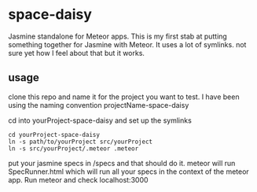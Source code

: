 space-daisy
===========

Jasmine standalone for Meteor apps. 
This is my first stab at putting something together for Jasmine with Meteor.
It uses a lot of symlinks. not sure yet how I feel about that but it works.

usage
-----

clone this repo and name it for the project you want to test.
I have been using the naming convention projectName-space-daisy

cd into yourProject-space-daisy and set up the symlinks

    cd yourProject-space-daisy
    ln -s path/to/yourProject src/yourProject
    ln -s src/yourProject/.meteor .meteor

put your jasmine specs in /specs and that should do it.
meteor will run SpecRunner.html which will run all your specs in the
context of the meteor app. Run meteor and check localhost:3000

